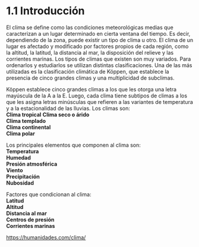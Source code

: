 # 1.1 Introducción

El clima se define como las condiciones meteorológicas medias que caracterizan a un lugar determinado en cierta ventana del tiempo. Es decir, dependiendo de la zona, puede existir un tipo de clima u otro. El clima de un lugar es afectado y modificado por factores propios de cada región, como la altitud, la latitud, la distancia al mar, la disposición del relieve y las corrientes marinas. Los tipos de climas que existen son muy variados. Para ordenarlos y estudiarlos se utilizan distintas clasificaciones. Una de las más utilizadas es la clasificación climática de Köppen, que establece la presencia de cinco grandes climas y una multiplicidad de subclimas.


Köppen establece cinco grandes climas a los que les otorga una letra mayúscula de la A a la E. Luego, cada clima tiene subtipos de climas a los que les asigna letras minúsculas que refieren a las variantes de temperatura y a la estacionalidad de las lluvias. Los climas son:  
**Clima tropical**
**Clima seco o árido**  
**Clima templado**  
**Clima continental**  
**Clima polar**  

Los principales elementos que componen al clima son:  
      **Temperatura**  
      **Humedad**  
      **Presión atmosférica**  
      **Viento**  
      **Precipitación**  
      **Nubosidad**  
      
Factores que condicionan al clima:  
      **Latitud**  
      **Altitud**  
      **Distancia al mar**  
      **Centros de presión**  
      **Corrientes marinas**  

  https://humanidades.com/clima/
